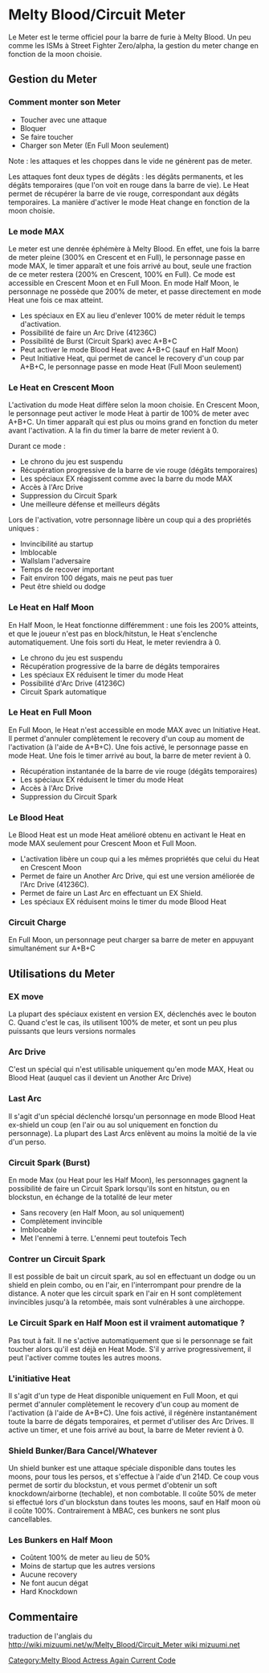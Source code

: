 # Melty Blood/Circuit Meter

Le Meter est le terme officiel pour la barre de furie à Melty Blood. Un
peu comme les ISMs à Street Fighter Zero/alpha, la gestion du meter
change en fonction de la moon choisie.

## Gestion du Meter

### Comment monter son Meter

- Toucher avec une attaque
- Bloquer
- Se faire toucher
- Charger son Meter (En Full Moon seulement)

Note : les attaques et les choppes dans le vide ne génèrent pas de
meter.

Les attaques font deux types de dégâts : les dégâts permanents, et les
dégâts temporaires (que l'on voit en rouge dans la barre de vie). Le
Heat permet de récupérer la barre de vie rouge, correspondant aux dégâts
temporaires. La manière d'activer le mode Heat change en fonction de la
moon choisie.

### Le mode MAX

Le meter est une denrée éphémère à Melty Blood. En effet, une fois la
barre de meter pleine (300% en Crescent et en Full), le personnage passe
en mode MAX, le timer apparaît et une fois arrivé au bout, seule une
fraction de ce meter restera (200% en Crescent, 100% en Full). Ce mode
est accessible en Crescent Moon et en Full Moon. En mode Half Moon, le
personnage ne possède que 200% de meter, et passe directement en mode
Heat une fois ce max atteint.

- Les spéciaux en EX au lieu d'enlever 100% de meter réduit le temps
  d'activation.
- Possibilité de faire un Arc Drive (41236C)
- Possibilité de Burst (Circuit Spark) avec A+B+C
- Peut activer le mode Blood Heat avec A+B+C (sauf en Half Moon)
- Peut Initiative Heat, qui permet de cancel le recovery d'un coup par
  A+B+C, le personnage passe en mode Heat (Full Moon seulement)

### Le Heat en Crescent Moon

L'activation du mode Heat diffère selon la moon choisie. En Crescent
Moon, le personnage peut activer le mode Heat à partir de 100% de meter
avec A+B+C. Un timer apparaît qui est plus ou moins grand en fonction du
meter avant l'activation. A la fin du timer la barre de meter revient à
0.

Durant ce mode :

- Le chrono du jeu est suspendu
- Récupération progressive de la barre de vie rouge (dégâts temporaires)
- Les spéciaux EX réagissent comme avec la barre du mode MAX
- Accès à l'Arc Drive
- Suppression du Circuit Spark
- Une meilleure défense et meilleurs dégâts

Lors de l'activation, votre personnage libère un coup qui a des
propriétés uniques :

- Invincibilité au startup
- Imblocable
- Wallslam l'adversaire
- Temps de recover important
- Fait environ 100 dégats, mais ne peut pas tuer
- Peut être shield ou dodge

### Le Heat en Half Moon

En Half Moon, le Heat fonctionne différemment : une fois les 200%
atteints, et que le joueur n'est pas en block/hitstun, le Heat
s'enclenche automatiquement. Une fois sorti du Heat, le meter reviendra
à 0.

- Le chrono du jeu est suspendu
- Récupération progressive de la barre de dégâts temporaires
- Les spéciaux EX réduisent le timer du mode Heat
- Possibilité d'Arc Drive (41236C)
- Circuit Spark automatique

### Le Heat en Full Moon

En Full Moon, le Heat n'est accessible en mode MAX avec un Initiative
Heat. Il permet d'annuler complètement le recovery d'un coup au moment
de l'activation (à l'aide de A+B+C). Une fois activé, le personnage
passe en mode Heat. Une fois le timer arrivé au bout, la barre de meter
revient à 0.

- Récupération instantanée de la barre de vie rouge (dégâts temporaires)
- Les spéciaux EX réduisent le timer du mode Heat
- Accès à l'Arc Drive
- Suppression du Circuit Spark

### Le Blood Heat

Le Blood Heat est un mode Heat amélioré obtenu en activant le Heat en
mode MAX seulement pour Crescent Moon et Full Moon.

- L'activation libère un coup qui a les mêmes propriétés que celui du
  Heat en Crescent Moon
- Permet de faire un Another Arc Drive, qui est une version améliorée de
  l'Arc Drive (41236C).
- Permet de faire un Last Arc en effectuant un EX Shield.
- Les spéciaux EX réduisent moins le timer du mode Blood Heat

### Circuit Charge

En Full Moon, un personnage peut charger sa barre de meter en appuyant
simultanément sur A+B+C

## Utilisations du Meter

### EX move

La plupart des spéciaux existent en version EX, déclenchés avec le
bouton C. Quand c'est le cas, ils utilisent 100% de meter, et sont un
peu plus puissants que leurs versions normales

### Arc Drive

C'est un spécial qui n'est utilisable uniquement qu'en mode MAX, Heat ou
Blood Heat (auquel cas il devient un Another Arc Drive)

### Last Arc

Il s'agit d'un spécial déclenché lorsqu'un personnage en mode Blood Heat
ex-shield un coup (en l'air ou au sol uniquement en fonction du
personnage). La plupart des Last Arcs enlèvent au moins la moitié de la
vie d'un perso.

### Circuit Spark (Burst)

En mode Max (ou Heat pour les Half Moon), les personnages gagnent la
possibilité de faire un Circuit Spark lorsqu'ils sont en hitstun, ou en
blockstun, en échange de la totalité de leur meter

- Sans recovery (en Half Moon, au sol uniquement)
- Complètement invincible
- Imblocable
- Met l'ennemi à terre. L'ennemi peut toutefois Tech

### Contrer un Circuit Spark

Il est possible de bait un circuit spark, au sol en effectuant un dodge
ou un shield en plein combo, ou en l'air, en l'interrompant pour prendre
de la distance. A noter que les circuit spark en l'air en H sont
complètement invincibles jusqu'à la retombée, mais sont vulnérables à
une airchoppe.

### Le Circuit Spark en Half Moon est il vraiment automatique ?

Pas tout à fait. Il ne s'active automatiquement que si le personnage se
fait toucher alors qu'il est déjà en Heat Mode. S'il y arrive
progressivement, il peut l'activer comme toutes les autres moons.

### L'initiative Heat

Il s'agit d'un type de Heat disponible uniquement en Full Moon, et qui
permet d'annuler complètement le recovery d'un coup au moment de
l'activation (à l'aide de A+B+C). Une fois activé, il régénère
instantanément toute la barre de dégats temporaires, et permet
d'utiliser des Arc Drives. Il active un timer, et une fois arrivé au
bout, la barre de Meter revient à 0.

### Shield Bunker/Bara Cancel/Whatever

Un shield bunker est une attaque spéciale disponible dans toutes les
moons, pour tous les persos, et s'effectue à l'aide d'un 214D. Ce coup
vous permet de sortir du blockstun, et vous permet d'obtenir un soft
knockdown/airborne (techable), et non combotable. Il coûte 50% de meter
si effectué lors d'un blockstun dans toutes les moons, sauf en Half moon
où il coûte 100%. Contrairement à MBAC, ces bunkers ne sont plus
cancellables.

### Les Bunkers en Half Moon

- Coûtent 100% de meter au lieu de 50%
- Moins de startup que les autres versions
- Aucune recovery
- Ne font aucun dégat
- Hard Knockdown

## Commentaire

traduction de l'anglais du
[http://wiki.mizuumi.net/w/Melty_Blood/Circuit_Meter wiki
mizuumi.net](http://wiki.mizuumi.net/w/Melty_Blood/Circuit_Meter_wiki_mizuumi.net "wikilink")

[Category:Melty Blood Actress Again Current
Code](Category:Melty_Blood_Actress_Again_Current_Code "wikilink")
